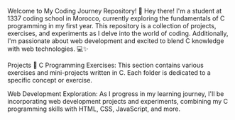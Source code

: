 Welcome to My Coding Journey Repository! 🚀
Hey there! I'm a student at 1337 coding school in Morocco, currently exploring the fundamentals of C programming in my first year. This repository is a collection of projects, exercises, and experiments as I delve into the world of coding. Additionally, I'm passionate about web development and excited to blend C knowledge with web technologies. 💻✨

Projects 📁
C Programming Exercises: This section contains various exercises and mini-projects written in C. Each folder is dedicated to a specific concept or exercise.

Web Development Exploration: As I progress in my learning journey, I'll be incorporating web development projects and experiments, combining my C programming skills with HTML, CSS, JavaScript, and more.


